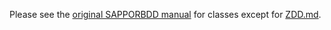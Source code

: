 Please see the [original SAPPORBDD manual](https://github.com/Shin-ichi-Minato/SAPPOROBDD/tree/main/man) for classes except for [ZDD.md](ZDD.md).
